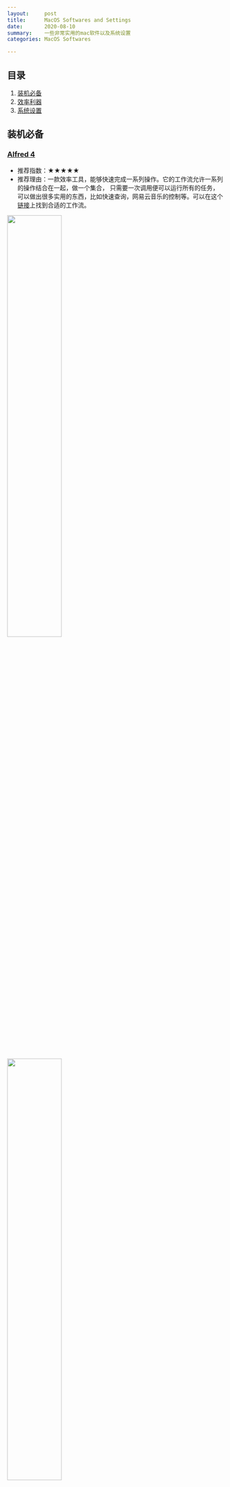 ```yaml
---
layout:     post
title:      MacOS Softwares and Settings
date:       2020-08-10
summary:    一些非常实用的mac软件以及系统设置
categories: MacOS Softwares

---
```


## 目录

1. [装机必备](#system)
2. [效率利器](#efficient)
4. [系统设置](#setting)

<a name = "system"></a>

## 装机必备

### [Alfred 4](https://www.alfredapp.com/)

- 推荐指数：★★★★★
- 推荐理由：一款效率工具，能够快速完成一系列操作。它的工作流允许一系列的操作结合在一起，做一个集合， 只需要一次调用便可以运行所有的任务， 可以做出很多实用的东西，比如快速查询，网易云音乐的控制等。可以在这个[链接](https://www.packal.org/)上找到合适的工作流。

<div class="showcase">
  <img style="width:50%" src="/images/post/software/alfred_1.gif" alt="">
  <img style="width:50%" src="/images/post/software/alfred_2.png" alt="">
</div>

### [Magnet](https://magnet.crowdcafe.com/)

- 推荐指数：★★★★★
- 推荐理由：一个帮助Mac分屏的应用，可以填补MacOS系统的不足，像Windows那样拖动窗口分屏，也可以用快捷键分屏。只要是用过就离不开的一个软件， 装机必备。

<div class="showcase">
  <img style="width:50%" src="/images/post/software/magnet_1.gif" alt="">
  <img style="width:50%" src="/images/post/software/magnet_2.png" alt="">
</div>

### [Monitor Control](https://github.com/MonitorControl/MonitorControl)

- 推荐指数：★★★☆☆
- 推荐理由：有的显示器的亮度调节在显示器上，调节时非常不方便。这个软件可以实现分开或同时调节所有屏幕的亮度和声音。

<div class="showcase">
  <img style="width:50%" src="/images/post/software/monitor_1.png" alt="">
  <img style="width:50%" src="/images/post/software/monitor_2.png" alt="">
</div>

### [iShot](https://apps.apple.com/cn/app/ishot-截图-长截图-贴图-录屏工具/id1485844094?mt=12)

- 推荐指数：★★★★☆
- 推荐理由：软件包含功能全面的录屏，窗口截图，长截图，快速标注等多种功能。完全可以代替系统自带的截图软件。

<div class="showcase">
  <img style="width:50%" src="/images/post/software/ishot_1.png" alt="">
</div>

### [App Cleaner](https://freemacsoft.net/appcleaner/)

- 推荐指数：★★★★☆
- 推荐理由：一款轻量级卸载软件，你可以设为自动，之后只用在finder删除一个软件，那么它所附带的文件也会自动删除。

<div class="showcase">
  <img style="width:50%" src="/images/post/software/appcleaner_1.png" alt="">
  <img style="width:50%" src="/images/post/software/appcleaner_2.png" alt="">
</div>

### [CleanMyMac X](https://macpaw.com/cleanmymac)

- 推荐指数：★★★☆☆
- 推荐理由：这款软件将所有数据拆分成易于清除的块，以便你电脑运行的更为轻松。它将Mac上所有的垃圾分类，将它们标记为垃圾文件、大小等分组，然后就可以通过查看文件名本身，就能确定是否将其保留在电脑上。

<div class="showcase">
  <img style="width:50%" src="/images/post/software/cleanmac_1.png" alt="">
  <img style="width:50%" src="/images/post/software/cleanmac_2.gif" alt="">
</div>

### [看电视](https://www.wekan.tv/download?platform=mac)

- 推荐指数：★★★☆☆
- 推荐理由：虽然有在线版的，但是线下客户端可以略过广告，方便下载。

<div class="showcase">
  <img style="width:50%" src="/images/post/software/kantv_1.png" alt="">
</div>

### [IINA](https://iina.io/)

- 推荐指数：★★★★☆
- 推荐理由：简洁的播放器，支持多种视频格式，是最好用的免费视频播放器。它的界面采用了无边框设施，支持暗色和亮色的模式，无论是窗口还是全屏播放，都是高颜值。在播放时，它不仅支持设置视频的播放速度，在线加载字母，还可以选择音轨频道

<div class="showcase">
  <img style="width:50%" src="/images/post/software/IINA_1.png" alt="">
</div>

### [PopClip](https://pilotmoon.com/popclip/)

- 推荐指数：★★★★★
- 推荐理由：一款效率工具，可以用鼠标选中一段文字就可以做各种动作。个人觉得文本翻译和无文本样式的粘贴这两个extension用处更大。可以在这个[链接](https://pilotmoon.com/popclip/extensions/)上找到合适的extension。

<div class="showcase">
  <img style="width:50%" src="/images/post/software/popclip_1.gif" alt="">
  <img style="width:50%" src="/images/post/software/popclip_2.png" alt="">
</div>

<a name = "efficient"></a>

## 效率利器

### [PDF Expert](https://pdfexpert.com/)

- 推荐指数：★★★★★
- 推荐理由：比系统自带的preview增加了更多的编辑功能，颜值也更高。印象中Acrobat不能merge两个文件，也不能在电脑上签字。

<div class="showcase">
  <img style="width:50%" src="/images/post/software/pdfexpert_1.png" alt="">
  <img style="width:50%" src="/images/post/software/pdfexpert_2.gif" alt="">
</div>

### [Notion](https://www.notion.so/desktop)

- 推荐指数：★★★☆☆
- 推荐理由：它是一款重新定义数字笔记的知识管理软件，整合了笔记/日记，知识库，markdown编辑器，任务代办，日历，项目管理等功能于一身。平台里自带很多template，颜值超高，笔记还可以导出任意格式的文件。

<div class="showcase">
  <img style="width:50%" src="/images/post/software/notion_1.png" alt="">
  <img style="width:50%" src="/images/post/software/notion_2.png" alt="">
  <img style="width:50%" src="/images/post/software/notion_3.gif" alt="">
</div>

### [Matrix Snipping Tool](https://mathpix.com/)

- 推荐指数：★★★☆☆
- 推荐理由：写数学作业必备的软件，一些公式直接截图下来，自动识别就能写出latex code。它的准确率非常高，但是每个月只有免费的50次识别，可以换不同邮箱注册。

<div class="showcase">
  <img style="width:50%" src="/images/post/software/matrixsnipping_1.jpg" alt="">
</div>

### [Detexify](https://detexify.kirelabs.org/classify.html)

- 推荐指数：★★★☆☆
- 推荐理由：可以帮助你在 Mac 上识别你的手写符号，并输出相应的 LaTeX 代码。Detexify 只有非常简单的一个界面，左边是手写板，右边是代码候选区。你只要在左边的区域通过鼠标指针或者触控板画出一个符号，右边的区域就会识别出符号相对应的代码，并且根据相似度排列出近似的选项。

<div class="showcase">
  <img style="width:50%" src="/images/post/software/detexify_1.gif" alt="">
</div>

### [Dropover](https://apps.apple.com/us/app/dropover-easier-drag-drop/id1355679052?mt=12)

- 推荐指数：★★★★☆
- 推荐理由：这是一款给 macOS 增加文件篮子的小工具，你只需要将文件、网页图片、文字拖拽至篮子里临时保存，然后再去目的地进行移动、复制操作，对于需要从多处文件夹移动文件到某一个文件夹的需求来说，极大的简化了操作。里面的文件也支持上传到iCould，dropbox，google drive等，并且能自动获取分享链接。

<div class="showcase">
  <img style="width:50%" src="/images/post/software/dropover_1.gif" alt="">
</div>

### [Money Pro](https://money.pro/mac/)

- 推荐指数：★★★★☆
- 推荐理由：超多功能的记账软件，可能同时录入多种货币并且自动换算成当地货币。这个软件还可以导出csv或者excel表格。它是一款真正的多合一应用程序，可以为你规划账单、安排预算、跟踪交易，并且所有操作均可同步执行。

<div class="showcase">
  <img style="width:50%" src="/images/post/software/money_1.png" alt="">
  <img style="width:50%" src="/images/post/software/money_2.png" alt="">
</div>

### [Downie 4](https://software.charliemonroe.net/downie/)

- 推荐指数：★★★☆☆
- 推荐理由：它能提供将不同网站的视频保存到自己的磁盘驱动器的可能性，而且还为了各种流行的网络阅览器提供了匹配的扩展。

<div class="showcase">
  <img style="width:50%" src="/images/post/software/downie_1.jpg" alt="">
</div>

### [Screen Flow](https://www.telestream.net/screenflow/overview.htm?&gclid=CjwKCAjw4MP5BRBtEiwASfwAL6WEqsswms-0uoyYnZYDDezm1b31T8YhMwlhmb4SuDsI7xSBp3GzLhoCsxIQAvD_BwE)

- 推荐指数：★★★★☆
- 推荐理由：他是一款老牌录屏软件，不仅仅支持简单的屏幕录制，还包含各种简单和复杂的编辑功能，可以说是制作屏幕录制视频的强大软件，比如可以添加字幕， 增加视频效果与文字效果等功能。

<div class="showcase">
  <img style="width:50%" src="/images/post/software/screenflow_1.jpg" alt="">
</div>

<a name = "setting"></a>

## 系统设置

<div class="showcase">
  <img style="width:50%" src="/images/post/system_setting/1.png" alt="">
  <img style="width:50%" src="/images/post/system_setting/2.png" alt="">
  <img style="width:50%" src="/images/post/system_setting/3.png" alt="">
  <img style="width:50%" src="/images/post/system_setting/4.png" alt="">
  <img style="width:50%" src="/images/post/system_setting/5.png" alt="">
  <img style="width:50%" src="/images/post/system_setting/6.png" alt="">
  <img style="width:50%" src="/images/post/system_setting/7.png" alt="">
  <img style="width:50%" src="/images/post/system_setting/8.png" alt="">
  <img style="width:50%" src="/images/post/system_setting/9.png" alt="">
  <img style="width:50%" src="/images/post/system_setting/10.png" alt="">
</div>
